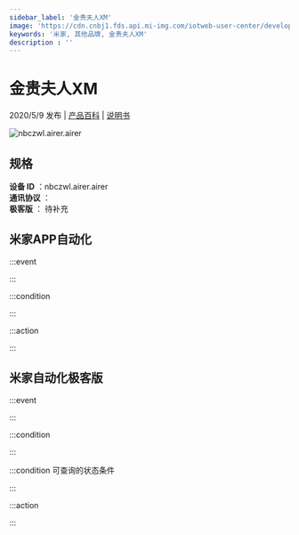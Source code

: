 ```yaml
---
sidebar_label: '金贵夫人XM'
image: 'https://cdn.cnbj1.fds.api.mi-img.com/iotweb-user-center/developer_1678871067936ID2AAqPA.png?GalaxyAccessKeyId=AKVGLQWBOVIRQ3XLEW&Expires=9223372036854775807&Signature=iLFTFeivRxlakNFXudfur04tpTg='
keywords: '米家, 其他品牌, 金贵夫人XM'
description : ''
---
```

# 金贵夫人XM

2020/5/9 发布 | [产品百科](https://home.mi.com/webapp/content/baike/product/index.html?model=nbczwl.airer.airer/) | [说明书](https://home.mi.com/views/introduction.html?model=nbczwl.airer.airer&region=cn)

![nbczwl.airer.airer](https://cdn.cnbj1.fds.api.mi-img.com/iotweb-user-center/developer_1678871067936ID2AAqPA.png?GalaxyAccessKeyId=AKVGLQWBOVIRQ3XLEW&Expires=9223372036854775807&Signature=iLFTFeivRxlakNFXudfur04tpTg=)

## 规格  
> 
**设备 ID** ：nbczwl.airer.airer  
**通讯协议** ：  
**极客版**  ： 待补充 


## 米家APP自动化  

:::event  

:::

:::condition  

:::

:::action   

:::

## 米家自动化极客版  

:::event  

:::

:::condition  

:::

:::condition 可查询的状态条件  

:::

:::action  

:::

        
